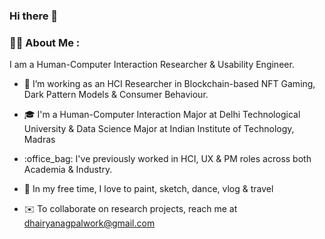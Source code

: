 ### Hi there 👋

<!--
**dhairyaanagpal/dhairyaanagpal** is a ✨ _special_ ✨ repository because its `README.md` (this file) appears on your GitHub profile.

Here are some ideas to get you started:

- 🔭 I’m currently working on ...
- 🌱 I’m currently learning ...
- 👯 I’m looking to collaborate on ...
- 🤔 I’m looking for help with ...
- 💬 Ask me about ...
- 📫 How to reach me: ...
- 😄 Pronouns: ...
- ⚡ Fun fact: ...
-->

### :man_technologist: About Me : 

I am a Human-Computer Interaction Researcher & Usability Engineer.

- :telescope: I’m working as an HCI Researcher in Blockchain-based NFT Gaming, Dark Pattern Models & Consumer Behaviour. 

- :mortar_board: I'm a Human-Computer Interaction Major at Delhi Technological University & Data Science Major at Indian Institute of Technology, Madras 

- :office_bag: I've previously worked in HCI, UX & PM roles across both Academia & Industry.

- :memo: In my free time, I love to paint, sketch, dance, vlog & travel

- :envelope: To collaborate on research projects, reach me at dhairyanagpalwork@gmail.com
